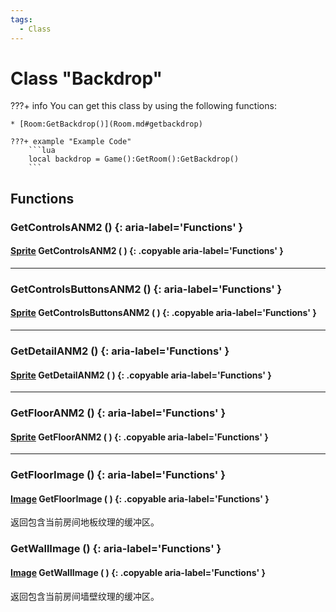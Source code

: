 ```yaml
---
tags:
  - Class
---
```

# Class "Backdrop"

???+ info
    You can get this class by using the following functions:

    * [Room:GetBackdrop()](Room.md#getbackdrop)

    ???+ example "Example Code"
        ```lua
        local backdrop = Game():GetRoom():GetBackdrop()
        ```
        
## Functions

### GetControlsANM2 () {: aria-label='Functions' }
#### [Sprite](Sprite.md) GetControlsANM2 ( ) {: .copyable aria-label='Functions' }

___
### GetControlsButtonsANM2 () {: aria-label='Functions' }
#### [Sprite](Sprite.md) GetControlsButtonsANM2 ( ) {: .copyable aria-label='Functions' }

___
### GetDetailANM2 () {: aria-label='Functions' }
#### [Sprite](Sprite.md) GetDetailANM2 ( ) {: .copyable aria-label='Functions' }

___
### GetFloorANM2 () {: aria-label='Functions' }
#### [Sprite](Sprite.md) GetFloorANM2 ( ) {: .copyable aria-label='Functions' }

___
### GetFloorImage () {: aria-label='Functions' }
#### [Image](renderer/Image.md) GetFloorImage ( ) {: .copyable aria-label='Functions' }
返回包含当前房间地板纹理的缓冲区。

### GetWallImage () {: aria-label='Functions' }
#### [Image](renderer/Image.md) GetWallImage ( ) {: .copyable aria-label='Functions' }
返回包含当前房间墙壁纹理的缓冲区。